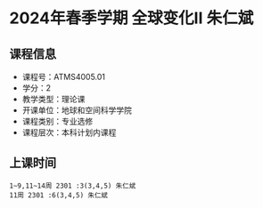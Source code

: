 # 2024年春季学期 全球变化II 朱仁斌






## 课程信息

- 课程号：ATMS4005.01
- 学分：2
- 教学类型：理论课
- 开课单位：地球和空间科学学院
- 课程类别：专业选修
- 课程层次：本科计划内课程

## 上课时间

```
1~9,11~14周 2301 :3(3,4,5) 朱仁斌
11周 2301 :6(3,4,5) 朱仁斌
```

